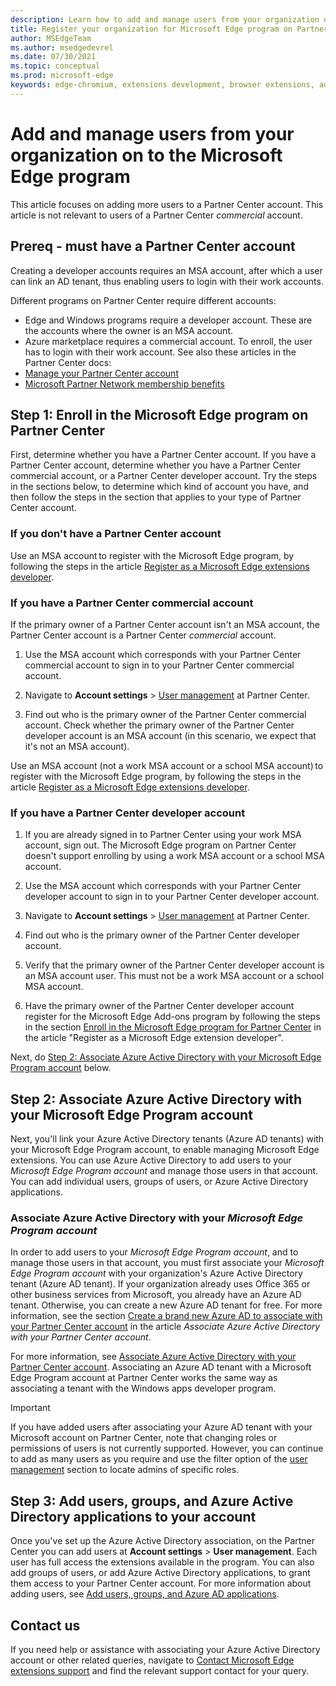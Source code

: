 ```yaml
---
description: Learn how to add and manage users from your organization on to the Microsoft Edge program
title: Register your organization for Microsoft Edge program on Partner Center
author: MSEdgeTeam
ms.author: msedgedevrel
ms.date: 07/30/2021
ms.topic: conceptual
ms.prod: microsoft-edge
keywords: edge-chromium, extensions development, browser extensions, add-ons, partner center, developer
---
```

# Add and manage users from your organization on to the Microsoft Edge program

This article focuses on adding more users to a Partner Center <!--developer? commercial too? --> account.  This article is not relevant to users of a Partner Center _commercial_ account.


<!-- ====================================================================== -->
## Prereq - must have a Partner Center account

Creating a developer accounts requires an MSA account, after which a user can link an AD tenant, thus enabling users to login with their work accounts.

Different programs on Partner Center require different accounts:
*  Edge and Windows programs require a developer account.  These are the accounts where the owner is an MSA account.
*  Azure marketplace requires a commercial account.  To enroll, the user has to login with their work account.
See also these articles in the Partner Center docs:
*  [Manage your Partner Center account](/partner-center/partner-center-account-setup)
*  [Microsoft Partner Network membership benefits](/partner-center/mpn-overview)


<!-- ====================================================================== -->
## Step 1: Enroll in the Microsoft Edge program on Partner Center

First, determine whether you have a Partner Center account.  If you have a Partner Center account, determine whether you have a Partner Center commercial account, or a Partner Center developer account.  Try the steps in the sections below, to determine which kind of account you have, and then follow the steps in the section that applies to your type of Partner Center account.

### If you don't have a Partner Center account

Use an MSA account to register with the Microsoft Edge program, by following the steps in the article [Register as a Microsoft Edge extensions developer][DeveloperRegistration]. 


### If you have a Partner Center commercial account

If the primary owner of a Partner Center account isn't an MSA account, the Partner Center account is a Partner Center _commercial_ account.

1. Use the MSA account which corresponds with your Partner Center commercial account to sign in to your Partner Center commercial account.

1. Navigate to **Account settings** > [User management][UserMGMT] at Partner Center.

1. Find out who is the primary owner of the Partner Center commercial account.  Check whether the primary owner of the Partner Center developer account is an MSA account (in this scenario, we expect that it's not an MSA account).

Use an MSA account (not a work MSA account or a school MSA account) to register with the Microsoft Edge program, by following the steps in the article [Register as a Microsoft Edge extensions developer][DeveloperRegistration].


### If you have a Partner Center developer account

1. If you are already signed in to Partner Center using your work MSA account, sign out.  The Microsoft Edge program on Partner Center doesn't support enrolling by using a work MSA account or a school MSA account.

1. Use the MSA account which corresponds with your Partner Center developer account to sign in to your Partner Center developer account.

1. Navigate to **Account settings** > [User management][UserMGMT] at Partner Center.

1. Find out who is the primary owner of the Partner Center developer account.

1. Verify that the primary owner of the Partner Center developer account is an MSA account user.  This must not be a work MSA account or a school MSA account.

1. Have the primary owner of the Partner Center developer account register for the Microsoft Edge Add-ons program by following the steps in the section [Enroll in the Microsoft Edge program for Partner Center][DeveloperRegistration] in the article "Register as a Microsoft Edge extension developer".

Next, do [Step 2: Associate Azure Active Directory with your Microsoft Edge Program account](#step-2-associate-azure-active-directory-with-your-microsoft-edge-program-account) below.


<!-- ====================================================================== -->
## Step 2: Associate Azure Active Directory with your Microsoft Edge Program account

Next, you'll link your Azure Active Directory tenants (Azure AD tenants) with your Microsoft Edge Program account, to enable managing Microsoft Edge extensions.  You can use Azure Active Directory to add users to your _Microsoft Edge Program account_ and manage those users in that account.  You can add individual users, groups of users, or Azure Active Directory applications. 

### Associate Azure Active Directory with your _Microsoft Edge Program account_

In order to add users to your _Microsoft Edge Program account_, and to manage those users in that account, you must first associate your _Microsoft Edge Program account_ with your organization's Azure Active Directory tenant (Azure AD tenant).  If your organization already uses Office 365 or other business services from Microsoft, you already have an Azure AD tenant.  Otherwise, you can create a new Azure AD tenant for free.  For more information, see the section [Create a brand new Azure AD to associate with your Partner Center account][AssociateAzureADPCnew] in the article _Associate Azure Active Directory with your Partner Center account_.

For more information, see [Associate Azure Active Directory with your Partner Center account][AssociateAzureADPC].  Associating an Azure AD tenant with a Microsoft Edge Program account at Partner Center works the same way as associating a tenant with the Windows apps developer program.

> [!IMPORTANT]
> If you have added users after associating your Azure AD tenant with your Microsoft account on Partner Center, note that changing roles or permissions of users is not currently supported.  However, you can continue to add as many users as you require and use the filter option of the [user management][UserManagementPartnerCenter] section to locate admins of specific roles.


<!-- ====================================================================== -->
## Step 3: Add users, groups, and Azure Active Directory applications to your account

Once you've set up the Azure Active Directory association, on the Partner Center you can add users at **Account settings** > **User management**.  Each user has full access the extensions available in the program. You can also add groups of users, or add Azure Active Directory applications, to grant them access to your Partner Center account.  For more information about adding users, see [Add users, groups, and Azure AD applications][AddAzure].


<!-- ====================================================================== -->
## Contact us 

If you need help or assistance with associating your Azure Active Directory account or other related queries, navigate to [Contact Microsoft Edge extensions support][ContactEdgeExtensions] and find the relevant support contact for your query.


<!-- links -->

[AssociateAADWithPartnerCenterAccount]: https://docs.microsoft.com/windows/uwp/publish/associate-azure-ad-with-partner-center

[CreateNewAzureAD]: https://docs.microsoft.com/windows/uwp/publish/associate-azure-ad-with-partner-center#create-a-brand-new-azure-ad-to-associate-with-your-partner-center-account

[UserManagementPartnerCenter]: https://partner.microsoft.com/dashboard/account/v3/usermanagement

[AddAADUsersGroups]: https://docs.microsoft.com/windows/uwp/publish/add-users-groups-and-azure-ad-applications

[ContactEdgeExtensions]: ./contact-extensions-team.md "Contact Edge Extensions support | Microsoft Docs"

[WindowsCommunityEverythingAboutMicrosoftAccounts]:  https://community.windows.com/stories/everything-you-need-to-know-about-microsoft-accounts "Everything you need to know about Microsoft accounts | Windows Community"

[MicrosoftAccount]:  https://account.microsoft.com/account "Microsoft account"

[DeveloperRegistration]: ./create-dev-account.md "Register as a Microsoft Edge extensions developer | Microsoft Docs"

[AssociateAzureADPC]: /windows/uwp/publish/associate-azure-ad-with-partner-center "Associate Azure Active Directory with your Partner Center account | Microsoft Docs"

[AssociateAzureADPCnew]: /windows/uwp/publish/associate-azure-ad-with-partner-center#create-a-brand-new-azure-ad-to-associate-with-your-partner-center-account "Create a brand new Azure AD to associate with your Partner Center account - Associate Azure Active Directory with your Partner Center account | Microsoft Docs"

[AddAzure]: /windows/uwp/publish/add-users-groups-and-azure-ad-applications "Add users, groups, and Azure AD applications | Microsoft Docs"

[UserMGMT]: https://partner.microsoft.com/dashboard/account/v3/usermanagement "Microsoft Partner Center | Account settings | User management"
